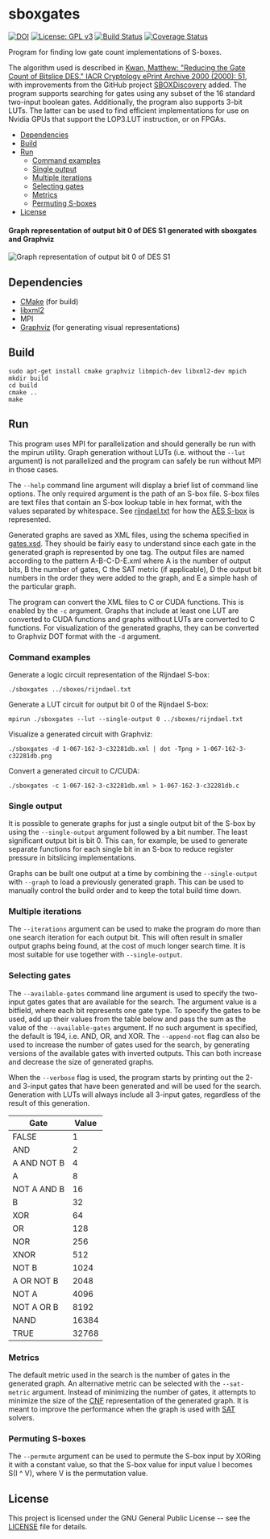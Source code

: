 # sboxgates
[![DOI](https://zenodo.org/badge/79294181.svg)](https://zenodo.org/badge/latestdoi/79294181)
[![License: GPL v3](https://img.shields.io/badge/License-GPL%20v3-blue.svg)](https://www.gnu.org/licenses/gpl-3.0)
[![Build Status](https://travis-ci.com/dansarie/sboxgates.svg?branch=master)](https://travis-ci.com/dansarie/sboxgates)
[![Coverage Status](https://coveralls.io/repos/github/dansarie/sboxgates/badge.svg)](https://coveralls.io/github/dansarie/sboxgates)

Program for finding low gate count implementations of S-boxes.

The algorithm used is described in [Kwan, Matthew: "Reducing the Gate Count of Bitslice DES."
IACR Cryptology ePrint Archive 2000 (2000): 51](https://ia.cr/2000/051), with improvements from the
GitHub project [SBOXDiscovery](https://github.com/tripcode/SBOXDiscovery) added. The program
supports searching for gates using any subset of the 16 standard two-input boolean gates.
Additionally, the program also supports 3-bit LUTs. The latter can be used to find efficient
implementations for use on Nvidia GPUs that support the LOP3.LUT instruction, or on FPGAs.

* [Dependencies](#dependencies)
* [Build](#build)
* [Run](#run)
  * [Command examples](#command-examples)
  * [Single output](#single-output)
  * [Multiple iterations](#multiple-iterations)
  * [Selecting gates](#selecting-gates)
  * [Metrics](#metrics)
  * [Permuting S-boxes](#permuting-s-boxes)
* [License](#license)

#### Graph representation of output bit 0 of DES S1 generated with sboxgates and Graphviz
![Graph representation of output bit 0 of DES S1](des_s1_bit0.svg)

## Dependencies

* [CMake](https://github.com/Kitware/CMake) (for build)
* [libxml2](https://github.com/GNOME/libxml2)
* MPI
* [Graphviz](https://github.com/ellson/graphviz) (for generating visual representations)

## Build

```
sudo apt-get install cmake graphviz libmpich-dev libxml2-dev mpich
mkdir build
cd build
cmake ..
make
```

## Run

This program uses MPI for parallelization and should generally be run with the mpirun utility.
Graph generation without LUTs (i.e. without the `--lut` argument) is not parallelized and the
program can safely be run without MPI in those cases.

The `--help` command line argument will display a brief list of command line options. The only
required argument is the path of an S-box file. S-box files are text files that contain an S-box
lookup table in hex format, with the values separated by whitespace. See
[rijndael.txt](sboxes/rijndael.txt) for how the
[AES S-box](https://en.wikipedia.org/wiki/Rijndael_S-box) is represented.

Generated graphs are saved as XML files, using the schema specified in [gates.xsd](gates.xsd). They
should be fairly easy to understand since each gate in the generated graph is represented by one
tag. The output files are named according to the pattern A-B-C-D-E.xml where A is the
number of output bits, B the number of gates, C the SAT metric (if applicable), D the output bit
numbers in the order they were added to the graph, and E a simple hash of the particular graph.

The program can convert the XML files to C or CUDA functions. This is enabled by the `-c`
argument. Graphs that include at least one LUT are converted to CUDA functions and graphs without
LUTs are converted to C functions. For visualization of the generated graphs, they can be converted
to Graphviz DOT format with the `-d` argument.

### Command examples

Generate a logic circuit representation of the Rijndael S-box:
```
./sboxgates ../sboxes/rijndael.txt
```

Generate a LUT circuit for output bit 0 of the Rijndael S-box:
```
mpirun ./sboxgates --lut --single-output 0 ../sboxes/rijndael.txt
```

Visualize a generated circuit with Graphviz:
```
./sboxgates -d 1-067-162-3-c32281db.xml | dot -Tpng > 1-067-162-3-c32281db.png
```

Convert a generated circuit to C/CUDA:
```
./sboxgates -c 1-067-162-3-c32281db.xml > 1-067-162-3-c32281db.c
```

### Single output

It is possible to generate graphs for just a single output bit of the S-box by using the
`--single-output` argument followed by a bit number. The least significant output bit is bit 0. This
can, for example, be used to generate separate functions for each single bit in an S-box to reduce
register pressure in bitslicing implementations.

Graphs can be built one output at a time by combining the `--single-output` with `--graph` to load
a previously generated graph. This can be used to manually control the build order and to keep the
total build time down.

### Multiple iterations

The `--iterations` argument can be used to make the program do more than one search iteration for
each output bit. This will often result in smaller output graphs being found, at the cost of much
longer search time. It is most suitable for use together with `--single-output`.

### Selecting gates

The `--available-gates` command line argument is used to specify the two-input gates gates that are
available for the search. The argument value is a bitfield, where each bit represents one gate
type. To specify the gates to be used, add up their values from the table below and pass the sum as
the value of the `--available-gates` argument. If no such argument is specified, the default is
194, i.e. AND, OR, and XOR. The `--append-not` flag can also be used to increase the number of
gates used for the search, by generating versions of the available gates with inverted outputs.
This can both increase and decrease the size of generated graphs.

When the `--verbose` flag is used, the program starts by printing out the 2- and 3-input gates that
have been generated and will be used for the search. Generation with LUTs will always include all
3-input gates, regardless of the result of this generation.

| Gate        | Value |
| ----------- | ----- |
| FALSE       |     1 |
| AND         |     2 |
| A AND NOT B |     4 |
| A           |     8 |
| NOT A AND B |    16 |
| B           |    32 |
| XOR         |    64 |
| OR          |   128 |
| NOR         |   256 |
| XNOR        |   512 |
| NOT B       |  1024 |
| A OR NOT B  |  2048 |
| NOT A       |  4096 |
| NOT A OR B  |  8192 |
| NAND        | 16384 |
| TRUE        | 32768 |

### Metrics

The default metric used in the search is the number of gates in the generated graph. An alternative
metric can be selected with the `--sat-metric` argument. Instead of minimizing the number of gates,
it attempts to minimize the size of the
[CNF](https://en.wikipedia.org/wiki/Conjunctive_normal_form) representation of the generated graph.
It is meant to improve the performance when the graph is used with
[SAT](https://en.wikipedia.org/wiki/Boolean_satisfiability_problem) solvers.

### Permuting S-boxes

The `--permute` argument can be used to permute the S-box input by XORing it with a constant value,
so that the S-box value for input value I becomes S(I ^ V), where V is the permutation value.

## License

This project is licensed under the GNU General Public License -- see the [LICENSE](LICENSE)
file for details.
